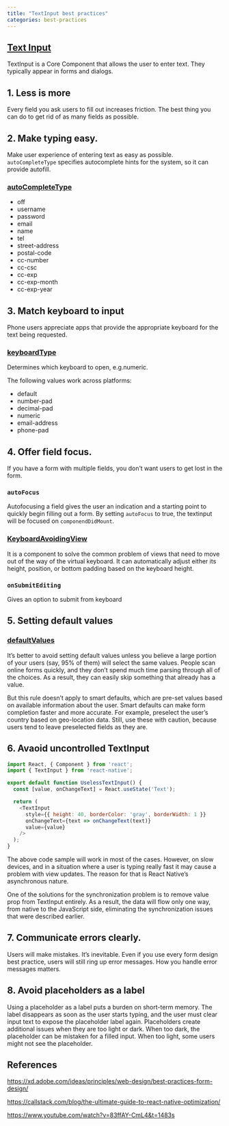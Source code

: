 ```yaml
---
title: "TextInput best practices"
categories: best-practices
---
```


## [Text Input](https://github.com/facebook/react-native-website/blob/master/docs/textinput.md)

TextInput is a Core Component that allows the user to enter text. They typically appear in forms and dialogs.

## 1. Less is more

Every field you ask users to fill out increases friction. The best thing you can do to get rid of as many fields as possible.

## 2. Make typing easy.

Make user experience of entering text as easy as possible. `autoCompleteType` specifies autocomplete hints for the system, so it can provide autofill.

### [autoCompleteType](https://reactnative.dev/docs/textinput#autocompletetype)

- off
- username
- password
- email
- name
- tel
- street-address
- postal-code
- cc-number
- cc-csc
- cc-exp
- cc-exp-month
- cc-exp-year

## 3. Match keyboard to input

Phone users appreciate apps that provide the appropriate keyboard for the text being requested. 

### [keyboardType](https://reactnative.dev/docs/textinput#keyboardtype)

Determines which keyboard to open, e.g.numeric.

The following values work across platforms:

- default
- number-pad
- decimal-pad
- numeric
- email-address
- phone-pad

## 4. Offer field focus.

If you have a form with multiple fields, you don’t want users to get lost in the form. 


### `autoFocus`

Autofocusing a field gives the user an indication and a starting point to quickly begin filling out a form. By setting `autoFocus` to true, the textinput will be focused on `componendDidMount`.

### [KeyboardAvoidingView](https://reactnative.dev/docs/keyboardavoidingview)

It is a component to solve the common problem of views that need to move out of the way of the virtual keyboard. It can automatically adjust either its height, position, or bottom padding based on the keyboard height.

### `onSubmitEditing`

Gives an option to submit from keyboard

## 5. Setting default values

### [defaultValues](https://reactnative.dev/docs/textinput#defaultvalue)

It’s better to avoid setting default values unless you believe a large portion of your users (say, 95% of them) will select the same values. People scan online forms quickly, and they don’t spend much time parsing through all of the choices. As a result, they can easily skip something that already has a value.

But this rule doesn’t apply to smart defaults, which are pre-set values based on available information about the user.  Smart defaults can make form completion faster and more accurate. For example, preselect the user’s country based on geo-location data. Still, use these with caution, because users tend to leave preselected fields as they are.

## 6. Avaoid uncontrolled TextInput

```js
import React, { Component } from 'react';
import { TextInput } from 'react-native';

export default function UselessTextInput() {
  const [value, onChangeText] = React.useState('Text');

  return (
    <TextInput
      style={{ height: 40, borderColor: 'gray', borderWidth: 1 }}
      onChangeText={text => onChangeText(text)}
      value={value}
    />
  );
}

```

The above code sample will work in most of the cases. However, on slow devices, and in a situation where a user is typing really fast it may cause a problem with view updates. The reason for that is React Native’s asynchronous nature.

One of the solutions for the synchronization problem is to remove value prop from TextInput entirely. As a result, the data will flow only one way, from native to the JavaScript side, eliminating the synchronization issues that were described earlier.

## 7. Communicate errors clearly.

Users will make mistakes. It’s inevitable. Even if you use every form design best practice, users will still ring up error messages. How you handle error messages matters.

## 8. Avoid placeholders as a label

Using a placeholder as a label puts a burden on short-term memory. The label disappears as soon as the user starts typing, and the user must clear input text to expose the placeholder label again.
Placeholders create additional issues when they are too light or dark. When too dark, the placeholder can be mistaken for a filled input. When too light, some users might not see the placeholder.

## References

https://xd.adobe.com/ideas/principles/web-design/best-practices-form-design/

https://callstack.com/blog/the-ultimate-guide-to-react-native-optimization/

https://www.youtube.com/watch?v=83ffAY-CmL4&t=1483s
